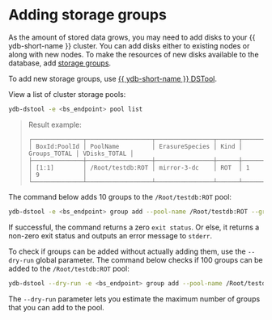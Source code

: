 # Adding storage groups

As the amount of stored data grows, you may need to add disks to your {{ ydb-short-name }} cluster. You can add disks either to existing nodes or along with new nodes. To make the resources of new disks available to the database, add [storage groups](../../concepts/glossary.md#storage-groups).

To add new storage groups, use [{{ ydb-short-name }} DSTool](../../reference/ydb-dstool/index.md).

View a list of cluster storage pools:

```bash
ydb-dstool -e <bs_endpoint> pool list
```

> Result example:
>
> ```text
> ┌──────────────┬──────────────────┬────────────────┬──────┬──────────────┬──────────────┐
> │ BoxId:PoolId │ PoolName         │ ErasureSpecies │ Kind │ Groups_TOTAL │ VDisks_TOTAL │
> ├──────────────┼──────────────────┼────────────────┼──────┼──────────────┼──────────────┤
> │ [1:1]        │ /Root/testdb:ROT │ mirror-3-dc    │ ROT  │ 1            │ 9            │
> └──────────────┴──────────────────┴────────────────┴──────┴──────────────┴──────────────┘
> ```

The command below adds 10 groups to the `/Root/testdb:ROT` pool:

```bash
ydb-dstool -e <bs_endpoint> group add --pool-name /Root/testdb:ROT --groups 10
```

If successful, the command returns a zero `exit status`. Or else, it returns a non-zero exit status and
outputs an error message to `stderr`.

To check if groups can be added without actually adding them, use the `--dry-run` global parameter. The command below checks if 100 groups can be added to the `/Root/testdb:ROT` pool:

```bash
ydb-dstool --dry-run -e <bs_endpoint> group add --pool-name /Root/testdb:ROT --groups 100
```

The `--dry-run` parameter lets you estimate the maximum number of groups that you can add to the pool.
